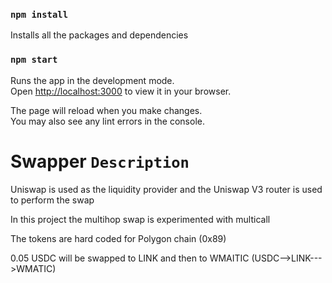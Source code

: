 ### `npm install`

Installs all the packages and dependencies

### `npm start`

Runs the app in the development mode.\
Open [http://localhost:3000](http://localhost:3000) to view it in your browser.

The page will reload when you make changes.\
You may also see any lint errors in the console.

# Swapper `Description`

Uniswap is used as the liquidity provider and the Uniswap V3 router is used to perform the swap

In this project the multihop swap is experimented with multicall

The tokens are hard coded for Polygon chain (0x89)

0.05 USDC will be swapped to LINK and then to WMAITIC (USDC-->LINK--->WMATIC)
